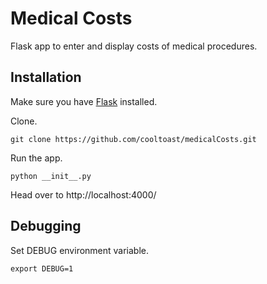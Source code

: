Medical Costs
=============

Flask app to enter and display costs of medical procedures.

Installation
-----

Make sure you have [Flask](http://flask.pocoo.org/docs/0.10/installation/#installation) installed.

Clone.

```
git clone https://github.com/cooltoast/medicalCosts.git
```

Run the app.
```
python __init__.py
```

Head over to http://localhost:4000/ 


Debugging
------

Set DEBUG environment variable.
```
export DEBUG=1
```
